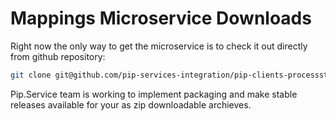 # Mappings Microservice Downloads

Right now the only way to get the microservice is to check it out directly from github repository:

```bash
git clone git@github.com/pip-services-integration/pip-clients-processstates-node.git
```

Pip.Service team is working to implement packaging and make stable releases available for your 
as zip downloadable archieves.